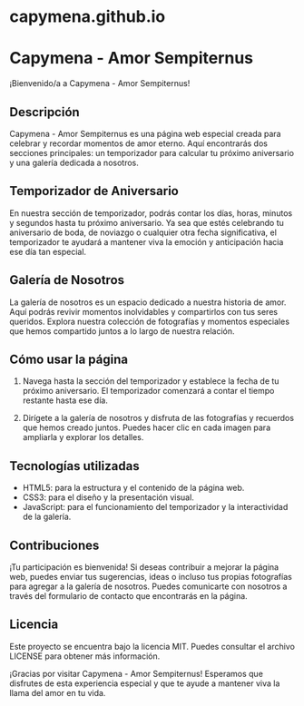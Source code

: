 # capymena.github.io
# Capymena - Amor Sempiternus

¡Bienvenido/a a Capymena - Amor Sempiternus!

## Descripción

Capymena - Amor Sempiternus es una página web especial creada para celebrar y recordar momentos de amor eterno. Aquí encontrarás dos secciones principales: un temporizador para calcular tu próximo aniversario y una galería dedicada a nosotros.

## Temporizador de Aniversario

En nuestra sección de temporizador, podrás contar los días, horas, minutos y segundos hasta tu próximo aniversario. Ya sea que estés celebrando tu aniversario de boda, de noviazgo o cualquier otra fecha significativa, el temporizador te ayudará a mantener viva la emoción y anticipación hacia ese día tan especial.

## Galería de Nosotros

La galería de nosotros es un espacio dedicado a nuestra historia de amor. Aquí podrás revivir momentos inolvidables y compartirlos con tus seres queridos. Explora nuestra colección de fotografías y momentos especiales que hemos compartido juntos a lo largo de nuestra relación.

## Cómo usar la página

1. Navega hasta la sección del temporizador y establece la fecha de tu próximo aniversario. El temporizador comenzará a contar el tiempo restante hasta ese día.

2. Dirígete a la galería de nosotros y disfruta de las fotografías y recuerdos que hemos creado juntos. Puedes hacer clic en cada imagen para ampliarla y explorar los detalles.

## Tecnologías utilizadas

- HTML5: para la estructura y el contenido de la página web.
- CSS3: para el diseño y la presentación visual.
- JavaScript: para el funcionamiento del temporizador y la interactividad de la galería.

## Contribuciones

¡Tu participación es bienvenida! Si deseas contribuir a mejorar la página web, puedes enviar tus sugerencias, ideas o incluso tus propias fotografías para agregar a la galería de nosotros. Puedes comunicarte con nosotros a través del formulario de contacto que encontrarás en la página.

## Licencia

Este proyecto se encuentra bajo la licencia MIT. Puedes consultar el archivo LICENSE para obtener más información.

¡Gracias por visitar Capymena - Amor Sempiternus! Esperamos que disfrutes de esta experiencia especial y que te ayude a mantener viva la llama del amor en tu vida.
